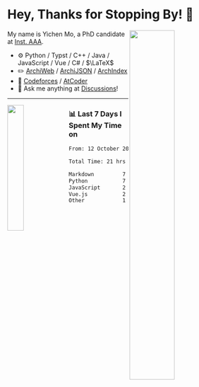 # Hey, Thanks for Stopping By! 🦭

<picture>
    <source media="(prefers-color-scheme: dark)" srcset="https://github-readme-stats.vercel.app/api?username=amomorning&show_icons=true&theme=noctis_minimus&hide=issues">
    <img align="right" width="45%" src="https://github-readme-stats.vercel.app/api?username=amomorning&show_icons=true&theme=graywhite&hide=issues">
</picture>


My name is Yichen Mo, a PhD candidate at [Inst. AAA](https://archialgo.com).

-   :gear: Python / Typst / C++ / Java / JavaScript / Vue / C# / $\LaTeX$ 
-   :pencil2: [ArchiWeb](https://web.archialgo.com) / [ArchiJSON](https://www.food4rhino.com/en/app/archijson) / [ArchIndex](https://index.archialgo.com/) 
-   :abacus: [Codeforces](https://codeforces.com/profile/LaPluma) / [AtCoder](https://atcoder.jp/users/amomorning)
-   :thought_balloon: Ask me anything at [Discussions](https://github.com/amomorning/amomorning/discussions/new)!


---

<picture>
    <source media="(prefers-color-scheme: dark)" srcset="https://github-readme-stats.vercel.app/api/top-langs/?username=amomorning&hide=Mathematica&theme=noctis_minimus">
    <img align="left" width="27%" src="https://github-readme-stats.vercel.app/api/top-langs/?username=amomorning&hide=Mathematica&theme=graywhite">
</picture>

  
### 📊 Last 7 Days I Spent My Time on

<!--START_SECTION:waka-->

```txt
From: 12 October 2024 - To: 19 October 2024

Total Time: 21 hrs 54 mins

Markdown         7 hrs 9 mins    ████████▒░░░░░░░░░░░░░░░░   32.71 %
Python           7 hrs 9 mins    ████████▒░░░░░░░░░░░░░░░░   32.67 %
JavaScript       2 hrs 39 mins   ███░░░░░░░░░░░░░░░░░░░░░░   12.13 %
Vue.js           2 hrs 14 mins   ██▓░░░░░░░░░░░░░░░░░░░░░░   10.20 %
Other            1 hr 27 mins    █▓░░░░░░░░░░░░░░░░░░░░░░░   06.65 %
```

<!--END_SECTION:waka-->　　
